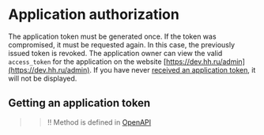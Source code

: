 # Application authorization

The application token must be generated once.
If the token was compromised, it must be requested again. In this case, the previously issued token is revoked.
The application owner can view the valid `access_token` for the application on the website [https://dev.hh.ru/admin](https://dev.hh.ru/admin). If you have never [received an application token](#get-client-auth), it will not be displayed.

<a name="get-client-auth"></a>
## Getting an application token

> >!! Method is defined in [OpenAPI](https://api.hh.ru/openapi/en/redoc#tag/#tag/Application-authorization)